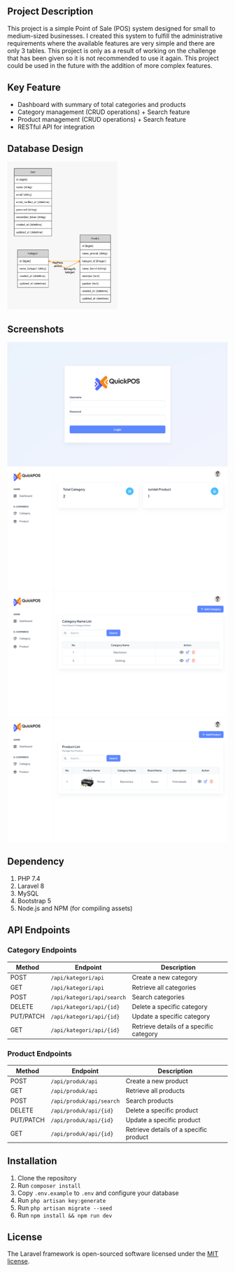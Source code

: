 ## Project Description

This project is a simple Point of Sale (POS) system designed for small to medium-sized businesses. I created this system to fulfill the administrative requirements where the available features are very simple and there are only 3 tables. This project is only as a result of working on the challenge that has been given so it is not recommended to use it again. This project could be used in the future with the addition of more complex features.

## Key Feature
- Dashboard with summary of total categories and products
- Category management (CRUD operations) + Search feature
- Product management (CRUD operations) + Search feature
- RESTful API for integration

## Database Design
<img src="Graphviz/graph.png" alt="Database Design" width="50%">


## Screenshots
<img src="Graphviz/Screenshot-apk/login.png" alt="Dashboard">
<img src="Graphviz/Screenshot-apk/dashboard.png" alt="Dashboard">
<img src="Graphviz/Screenshot-apk/category.png" alt="Category">
<img src="Graphviz/Screenshot-apk/product.png" alt="Category">

## Dependency
1. PHP 7.4
2. Laravel 8
3. MySQL
4. Bootstrap 5
5. Node.js and NPM (for compiling assets)

## API Endpoints
### Category Endpoints

| Method      | Endpoint                   | Description                               |
|-------------|----------------------------|-------------------------------------------|
| POST        | `/api/kategori/api`        | Create a new category                     |
| GET         | `/api/kategori/api`        | Retrieve all categories                   |
| POST        | `/api/kategori/api/search` | Search categories                         |
| DELETE      | `/api/kategori/api/{id}`  | Delete a specific category                |
| PUT/PATCH   | `/api/kategori/api/{id}`  | Update a specific category                |
| GET         | `/api/kategori/api/{id}`  | Retrieve details of a specific category   |

### Product Endpoints

| Method      | Endpoint                  | Description                              |
|-------------|---------------------------|------------------------------------------|
| POST        | `/api/produk/api`         | Create a new product                     |
| GET         | `/api/produk/api`         | Retrieve all products                    |
| POST        | `/api/produk/api/search`  | Search products                          |
| DELETE      | `/api/produk/api/{id}`   | Delete a specific product                |
| PUT/PATCH   | `/api/produk/api/{id}`   | Update a specific product                |
| GET         | `/api/produk/api/{id}`   | Retrieve details of a specific product   |


## Installation

1. Clone the repository
2. Run `composer install`
3. Copy `.env.example` to `.env` and configure your database
4. Run `php artisan key:generate`
5. Run `php artisan migrate --seed`
6. Run `npm install && npm run dev`


## License

The Laravel framework is open-sourced software licensed under the [MIT license](https://opensource.org/licenses/MIT).
